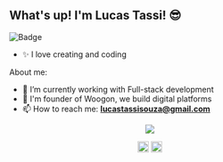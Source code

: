 ## What's up! I'm Lucas Tassi! 😎

![Badge](https://img.shields.io/github/followers/lucastso?style=social)<br/>

- ✨ I love creating and coding

About me:

- 🌱 I’m currently working with Full-stack development
- 🚀 I'm founder of Woogon, we build digital platforms
- 📫 How to reach me: **lucastassisouza@gmail.com**
<p align="center">
<img src=https://github-readme-stats.vercel.app/api?username=lucastso&hide=contribs,issues/>
</p>

<p align="center">
<a href="https://www.linkedin.com/in/lucas-tassi-souza-235489161" target="blank"><img align="center" src="https://cdn.jsdelivr.net/npm/simple-icons@3.0.1/icons/linkedin.svg" alt="maykbrito" height="20" width="20" /></a>
<a href="https://www.instagram.com/lucastassss" target="blank"><img align="center" src="https://cdn.jsdelivr.net/npm/simple-icons@3.0.1/icons/instagram.svg" alt="maykbrito" height="20" width="20" /></a>
</p>
